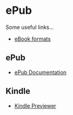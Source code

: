 # ePub
Some useful links...

- [eBook formats](https://www.w3.org/AudioVideo/ebook)

## ePub
- [ePub Documentation](https://idpf.org/epub/dir)

## Kindle
- [Kindle Previewer](https://www.amazon.com/Kindle-Previewer/b?node=21381691011)
